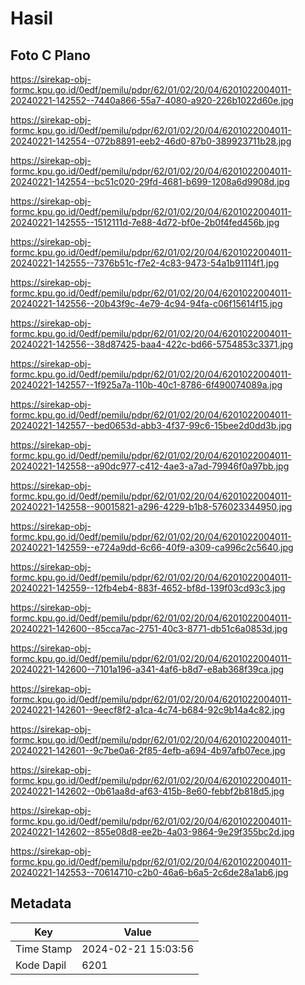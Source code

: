 # Hasil

## Foto C Plano

https://sirekap-obj-formc.kpu.go.id/0edf/pemilu/pdpr/62/01/02/20/04/6201022004011-20240221-142552--7440a866-55a7-4080-a920-226b1022d60e.jpg

https://sirekap-obj-formc.kpu.go.id/0edf/pemilu/pdpr/62/01/02/20/04/6201022004011-20240221-142554--072b8891-eeb2-46d0-87b0-389923711b28.jpg

https://sirekap-obj-formc.kpu.go.id/0edf/pemilu/pdpr/62/01/02/20/04/6201022004011-20240221-142554--bc51c020-29fd-4681-b699-1208a6d9908d.jpg

https://sirekap-obj-formc.kpu.go.id/0edf/pemilu/pdpr/62/01/02/20/04/6201022004011-20240221-142555--1512111d-7e88-4d72-bf0e-2b0f4fed456b.jpg

https://sirekap-obj-formc.kpu.go.id/0edf/pemilu/pdpr/62/01/02/20/04/6201022004011-20240221-142555--7376b51c-f7e2-4c83-9473-54a1b91114f1.jpg

https://sirekap-obj-formc.kpu.go.id/0edf/pemilu/pdpr/62/01/02/20/04/6201022004011-20240221-142556--20b43f9c-4e79-4c94-94fa-c06f15614f15.jpg

https://sirekap-obj-formc.kpu.go.id/0edf/pemilu/pdpr/62/01/02/20/04/6201022004011-20240221-142556--38d87425-baa4-422c-bd66-5754853c3371.jpg

https://sirekap-obj-formc.kpu.go.id/0edf/pemilu/pdpr/62/01/02/20/04/6201022004011-20240221-142557--1f925a7a-110b-40c1-8786-6f490074089a.jpg

https://sirekap-obj-formc.kpu.go.id/0edf/pemilu/pdpr/62/01/02/20/04/6201022004011-20240221-142557--bed0653d-abb3-4f37-99c6-15bee2d0dd3b.jpg

https://sirekap-obj-formc.kpu.go.id/0edf/pemilu/pdpr/62/01/02/20/04/6201022004011-20240221-142558--a90dc977-c412-4ae3-a7ad-79946f0a97bb.jpg

https://sirekap-obj-formc.kpu.go.id/0edf/pemilu/pdpr/62/01/02/20/04/6201022004011-20240221-142558--90015821-a296-4229-b1b8-576023344950.jpg

https://sirekap-obj-formc.kpu.go.id/0edf/pemilu/pdpr/62/01/02/20/04/6201022004011-20240221-142559--e724a9dd-6c66-40f9-a309-ca996c2c5640.jpg

https://sirekap-obj-formc.kpu.go.id/0edf/pemilu/pdpr/62/01/02/20/04/6201022004011-20240221-142559--12fb4eb4-883f-4652-bf8d-139f03cd93c3.jpg

https://sirekap-obj-formc.kpu.go.id/0edf/pemilu/pdpr/62/01/02/20/04/6201022004011-20240221-142600--85cca7ac-2751-40c3-8771-db51c6a0853d.jpg

https://sirekap-obj-formc.kpu.go.id/0edf/pemilu/pdpr/62/01/02/20/04/6201022004011-20240221-142600--7101a196-a341-4af6-b8d7-e8ab368f39ca.jpg

https://sirekap-obj-formc.kpu.go.id/0edf/pemilu/pdpr/62/01/02/20/04/6201022004011-20240221-142601--9eecf8f2-a1ca-4c74-b684-92c9b14a4c82.jpg

https://sirekap-obj-formc.kpu.go.id/0edf/pemilu/pdpr/62/01/02/20/04/6201022004011-20240221-142601--9c7be0a6-2f85-4efb-a694-4b97afb07ece.jpg

https://sirekap-obj-formc.kpu.go.id/0edf/pemilu/pdpr/62/01/02/20/04/6201022004011-20240221-142602--0b61aa8d-af63-415b-8e60-febbf2b818d5.jpg

https://sirekap-obj-formc.kpu.go.id/0edf/pemilu/pdpr/62/01/02/20/04/6201022004011-20240221-142602--855e08d8-ee2b-4a03-9864-9e29f355bc2d.jpg

https://sirekap-obj-formc.kpu.go.id/0edf/pemilu/pdpr/62/01/02/20/04/6201022004011-20240221-142553--70614710-c2b0-46a6-b6a5-2c6de28a1ab6.jpg


## Metadata

| Key        | Value               |
| ---------- | ------------------- |
| Time Stamp | 2024-02-21 15:03:56 |
| Kode Dapil | 6201                |



